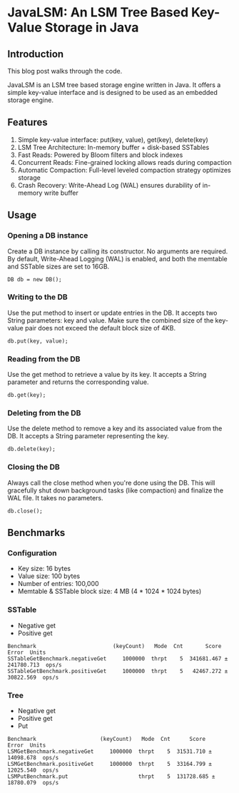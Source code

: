 # JavaLSM: An LSM Tree Based Key-Value Storage in Java

## Introduction
This blog post walks through the code.

JavaLSM is an LSM tree based storage engine written in Java. It offers a simple key-value interface and is designed to be used as an embedded storage engine.  

## Features
1. Simple key-value interface: put(key, value), get(key), delete(key)
2. LSM Tree Architecture: In-memory buffer + disk-based SSTables
3. Fast Reads: Powered by Bloom filters and block indexes
4. Concurrent Reads: Fine-grained locking allows reads during compaction
5. Automatic Compaction: Full-level leveled compaction strategy optimizes storage
6. Crash Recovery: Write-Ahead Log (WAL) ensures durability of in-memory write buffer

## Usage
### Opening a DB instance
Create a DB instance by calling its constructor. No arguments are required. By default, Write-Ahead Logging (WAL) is enabled, and both the memtable and SSTable sizes are set to 16GB.
```
DB db = new DB();
```

### Writing to the DB
Use the put method to insert or update entries in the DB. It accepts two String parameters: key and value. Make sure the combined size of the key-value pair does not exceed the default block size of 4KB.
```
db.put(key, value);
```

### Reading from the DB
Use the get method to retrieve a value by its key. It accepts a String parameter and returns the corresponding value.
```
db.get(key);
```

### Deleting from the DB
Use the delete method to remove a key and its associated value from the DB. It accepts a String parameter representing the key.
```
db.delete(key);
```

### Closing the DB
Always call the close method when you're done using the DB. This will gracefully shut down background tasks (like compaction) and finalize the WAL file. It takes no parameters.
```
db.close();
```

## Benchmarks
### Configuration
- Key size: 16 bytes 
- Value size: 100 bytes
- Number of entries: 100,000 
- Memtable & SSTable block size: 4 MB (4 * 1024 * 1024 bytes)

### SSTable
- Negative get
- Positive get

```
Benchmark                        (keyCount)   Mode  Cnt       Score        Error  Units
SSTableGetBenchmark.negativeGet     1000000  thrpt    5  341681.467 ± 241780.713  ops/s
SSTableGetBenchmark.positiveGet     1000000  thrpt    5   42467.272 ±  30822.569  ops/s
```

### Tree
- Negative get
- Positive get
- Put

```
Benchmark                    (keyCount)   Mode  Cnt      Score       Error  Units
LSMGetBenchmark.negativeGet     1000000  thrpt    5  31531.710 ± 14098.678  ops/s
LSMGetBenchmark.positiveGet     1000000  thrpt    5  33164.799 ± 12025.540  ops/s
LSMPutBenchmark.put                      thrpt    5  131728.685 ± 18780.079  ops/s
```